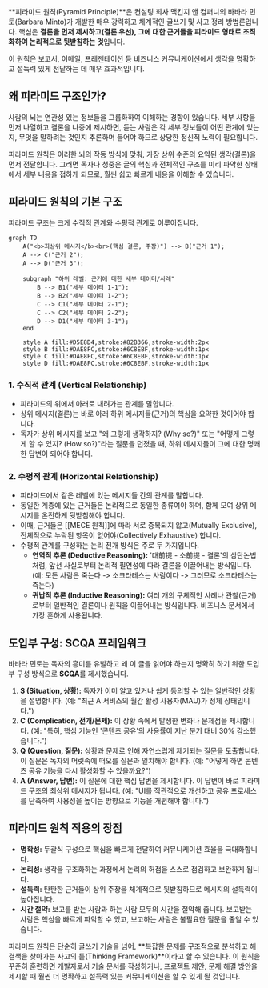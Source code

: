 **피라미드 원칙(Pyramid Principle)**은 컨설팅 회사 맥킨지 앤 컴퍼니의 바바라 민토(Barbara Minto)가 개발한 매우 강력하고 체계적인 글쓰기 및 사고 정리 방법론입니다. 핵심은 **결론을 먼저 제시하고(결론 우선), 그에 대한 근거들을 피라미드 형태로 조직화하여 논리적으로 뒷받침하는 것**입니다.

이 원칙은 보고서, 이메일, 프레젠테이션 등 비즈니스 커뮤니케이션에서 생각을 명확하고 설득력 있게 전달하는 데 매우 효과적입니다.

## 왜 피라미드 구조인가?

사람의 뇌는 연관성 있는 정보들을 그룹화하여 이해하는 경향이 있습니다. 세부 사항을 먼저 나열하고 결론을 나중에 제시하면, 듣는 사람은 각 세부 정보들이 어떤 관계에 있는지, 무엇을 말하려는 것인지 추론하며 들어야 하므로 상당한 정신적 노력이 필요합니다.

피라미드 원칙은 이러한 뇌의 작동 방식에 맞춰, 가장 상위 수준의 요약된 생각(결론)을 먼저 전달합니다. 그러면 독자나 청중은 글의 핵심과 전체적인 구조를 미리 파악한 상태에서 세부 내용을 접하게 되므로, 훨씬 쉽고 빠르게 내용을 이해할 수 있습니다.

## 피라미드 원칙의 기본 구조

피라미드 구조는 크게 수직적 관계와 수평적 관계로 이루어집니다.

```mermaid 
graph TD
    A("<b>최상위 메시지</b><br>(핵심 결론, 주장)") --> B("근거 1");
    A --> C("근거 2");
    A --> D("근거 3");

    subgraph "하위 레벨: 근거에 대한 세부 데이터/사례"
        B --> B1("세부 데이터 1-1");
        B --> B2("세부 데이터 1-2");
        C --> C1("세부 데이터 2-1");
        C --> C2("세부 데이터 2-2");
        D --> D1("세부 데이터 3-1");
    end

    style A fill:#D5E8D4,stroke:#82B366,stroke-width:2px
    style B fill:#DAE8FC,stroke:#6C8EBF,stroke-width:1px
    style C fill:#DAE8FC,stroke:#6C8EBF,stroke-width:1px
    style D fill:#DAE8FC,stroke:#6C8EBF,stroke-width:1px
```

### 1. 수직적 관계 (Vertical Relationship)

- 피라미드의 위에서 아래로 내려가는 관계를 말합니다.
- 상위 메시지(결론)는 바로 아래 하위 메시지들(근거)의 핵심을 요약한 것이어야 합니다.
- 독자가 상위 메시지를 보고 "왜 그렇게 생각하지? (Why so?)" 또는 "어떻게 그렇게 할 수 있지? (How so?)"라는 질문을 던졌을 때, 하위 메시지들이 그에 대한 명쾌한 답변이 되어야 합니다.

### 2. 수평적 관계 (Horizontal Relationship)

- 피라미드에서 같은 레벨에 있는 메시지들 간의 관계를 말합니다.
- 동일한 계층에 있는 근거들은 논리적으로 동일한 종류여야 하며, 함께 모여 상위 메시지를 온전하게 뒷받침해야 합니다.
- 이때, 근거들은 [[MECE 원칙]]에 따라 서로 중복되지 않고(Mutually Exclusive), 전체적으로 누락된 항목이 없어야(Collectively Exhaustive) 합니다.
- 수평적 관계를 구성하는 논리 전개 방식은 주로 두 가지입니다.
    - **연역적 추론 (Deductive Reasoning):** '대前提 - 소前提 - 결론'의 삼단논법처럼, 앞선 사실로부터 논리적 필연성에 따라 결론을 이끌어내는 방식입니다. (예: 모든 사람은 죽는다 -> 소크라테스는 사람이다 -> 그러므로 소크라테스는 죽는다)
    - **귀납적 추론 (Inductive Reasoning):** 여러 개의 구체적인 사례나 관찰(근거)로부터 일반적인 결론이나 원칙을 이끌어내는 방식입니다. 비즈니스 문서에서 가장 흔하게 사용됩니다.

## 도입부 구성: SCQA 프레임워크

바바라 민토는 독자의 흥미를 유발하고 왜 이 글을 읽어야 하는지 명확히 하기 위한 도입부 구성 방식으로 **SCQA**를 제시했습니다.

1. **S (Situation, 상황):** 독자가 이미 알고 있거나 쉽게 동의할 수 있는 일반적인 상황을 설명합니다. (예: "최근 A 서비스의 월간 활성 사용자(MAU)가 정체 상태입니다.")
2. **C (Complication, 전개/문제):** 이 상황 속에서 발생한 변화나 문제점을 제시합니다. (예: "특히, 핵심 기능인 '콘텐츠 공유'의 사용률이 지난 분기 대비 30% 감소했습니다.")
3. **Q (Question, 질문):** 상황과 문제로 인해 자연스럽게 제기되는 질문을 도출합니다. 이 질문은 독자의 머릿속에 떠오를 질문과 일치해야 합니다. (예: "어떻게 하면 콘텐츠 공유 기능을 다시 활성화할 수 있을까요?")
4. **A (Answer, 답변):** 이 질문에 대한 핵심 답변을 제시합니다. 이 답변이 바로 피라미드 구조의 최상위 메시지가 됩니다. (예: "UI를 직관적으로 개선하고 공유 프로세스를 단축하여 사용성을 높이는 방향으로 기능을 개편해야 합니다.")

## 피라미드 원칙 적용의 장점

- **명확성:** 두괄식 구성으로 핵심을 빠르게 전달하여 커뮤니케이션 효율을 극대화합니다.
- **논리성:** 생각을 구조화하는 과정에서 논리의 허점을 스스로 점검하고 보완하게 됩니다.
- **설득력:** 탄탄한 근거들이 상위 주장을 체계적으로 뒷받침하므로 메시지의 설득력이 높아집니다.
- **시간 절약:** 보고를 받는 사람과 하는 사람 모두의 시간을 절약해 줍니다. 보고받는 사람은 핵심을 빠르게 파악할 수 있고, 보고하는 사람은 불필요한 질문을 줄일 수 있습니다.

피라미드 원칙은 단순히 글쓰기 기술을 넘어, **복잡한 문제를 구조적으로 분석하고 해결책을 찾아가는 사고의 틀(Thinking Framework)**이라고 할 수 있습니다. 이 원칙을 꾸준히 훈련하면 개발자로서 기술 문서를 작성하거나, 프로젝트 제안, 문제 해결 방안을 제시할 때 훨씬 더 명확하고 설득력 있는 커뮤니케이션을 할 수 있게 될 것입니다.
